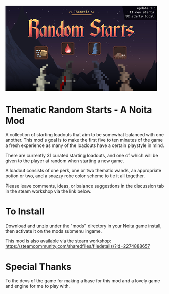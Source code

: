 ![mod splash screen](/workshop_preview_image.png)

# Thematic Random Starts - A Noita Mod
A collection of starting loadouts that aim to be somewhat balanced with one another. This mod's goal is to make the first five to ten minutes of the game a fresh experience as many of the loadouts have a certain playstyle in mind.

There are currently 31 curated starting loadouts, and one of which will be given to the player at random when starting a new game.

A loadout consists of one perk, one or two thematic wands, an appropriate potion or two, and a snazzy robe color scheme to tie it all together.

Please leave comments, ideas, or balance suggestions in the discussion tab in the steam workshop via the link below.

# To Install
Download and unzip under the "mods" directory in your Noita game install, then activate it on the mods submenu ingame.

This mod is also available via the steam workshop: https://steamcommunity.com/sharedfiles/filedetails/?id=2274888657

# Special Thanks
To the devs of the game for making a base for this mod and a lovely game and engine for me to play with.
